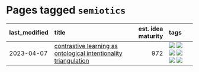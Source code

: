 # Pages tagged `semiotics`

|last_modified|title|est. idea maturity|tags
|:---|:---|---:|:---|
|2023-04-07|[contrastive learning as ontological intentionality triangulation](../contrastive_learning_as_ontological_intentionality_triangulation.md)|972|[![](https://img.shields.io/badge/tag-meta-4d5a4)](../tags/meta.md) [![](https://img.shields.io/badge/tag-philosophy-d5ffe)](../tags/philosophy.md) [![](https://img.shields.io/badge/tag-semiotics-e168be)](../tags/semiotics.md) [![](https://img.shields.io/badge/tag-synesthesia-96f12e)](../tags/synesthesia.md) [![](https://img.shields.io/badge/tag-theory-5e378d)](../tags/theory.md) [![](https://img.shields.io/badge/tag-wip-dad82b)](../tags/wip.md)|